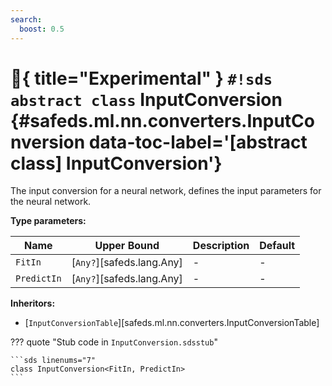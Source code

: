 ```yaml
---
search:
  boost: 0.5
---
```


# :test_tube:{ title="Experimental" } `#!sds abstract class` InputConversion {#safeds.ml.nn.converters.InputConversion data-toc-label='[abstract class] InputConversion'}

The input conversion for a neural network, defines the input parameters for the neural network.

**Type parameters:**

| Name | Upper Bound | Description | Default |
|------|-------------|-------------|---------|
| `FitIn` | [`Any?`][safeds.lang.Any] | - | - |
| `PredictIn` | [`Any?`][safeds.lang.Any] | - | - |

**Inheritors:**

- [`InputConversionTable`][safeds.ml.nn.converters.InputConversionTable]

??? quote "Stub code in `InputConversion.sdsstub`"

    ```sds linenums="7"
    class InputConversion<FitIn, PredictIn>
    ```
